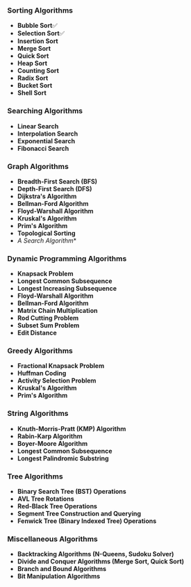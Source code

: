 
### Sorting Algorithms
- **Bubble Sort**✅
- **Selection Sort**✅
- **Insertion Sort**
- **Merge Sort**
- **Quick Sort**
- **Heap Sort**
- **Counting Sort**
- **Radix Sort**
- **Bucket Sort**
- **Shell Sort**

### Searching Algorithms
- **Linear Search**
- **Interpolation Search**
- **Exponential Search**
- **Fibonacci Search**

### Graph Algorithms
- **Breadth-First Search (BFS)**
- **Depth-First Search (DFS)**
- **Dijkstra's Algorithm**
- **Bellman-Ford Algorithm**
- **Floyd-Warshall Algorithm**
- **Kruskal's Algorithm**
- **Prim's Algorithm**
- **Topological Sorting**
- **A* Search Algorithm**

### Dynamic Programming Algorithms
- **Knapsack Problem**
- **Longest Common Subsequence**
- **Longest Increasing Subsequence**
- **Floyd-Warshall Algorithm**
- **Bellman-Ford Algorithm**
- **Matrix Chain Multiplication**
- **Rod Cutting Problem**
- **Subset Sum Problem**
- **Edit Distance**

### Greedy Algorithms
- **Fractional Knapsack Problem**
- **Huffman Coding**
- **Activity Selection Problem**
- **Kruskal's Algorithm**
- **Prim's Algorithm**

### String Algorithms
- **Knuth-Morris-Pratt (KMP) Algorithm**
- **Rabin-Karp Algorithm**
- **Boyer-Moore Algorithm**
- **Longest Common Subsequence**
- **Longest Palindromic Substring**

### Tree Algorithms
- **Binary Search Tree (BST) Operations**
- **AVL Tree Rotations**
- **Red-Black Tree Operations**
- **Segment Tree Construction and Querying**
- **Fenwick Tree (Binary Indexed Tree) Operations**

### Miscellaneous Algorithms
- **Backtracking Algorithms (N-Queens, Sudoku Solver)**
- **Divide and Conquer Algorithms (Merge Sort, Quick Sort)**
- **Branch and Bound Algorithms**
- **Bit Manipulation Algorithms**